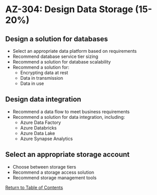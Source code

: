 # AZ-304: Design Data Storage (15-20%)

## Design a solution for databases
- Select an appropriate data platform based on requirements
- Recommend database service tier sizing
- Recommend a solution for database scalability
- Recommend a solution for:
  - Encrypting data at rest
  - Data in transmission
  - Data in use

## Design data integration
- Recommend a data flow to meet business requirements
- Recommend a solution for data integration, including:
  - Azure Data Factory
  - Azure Databricks
  - Azure Data Lake
  - Azure Synapse Analytics

## Select an appropriate storage account
- Choose between storage tiers
- Recommend a storage access solution
- Recommend storage management tools

[Return to Table of Contents](README.md)